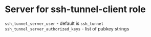 # Server for ssh-tunnel-client role

`ssh_tunnel_server_user` - default is `ssh_tunnel`
`ssh_tunnel_server_authorized_keys` - list of pubkey strings 